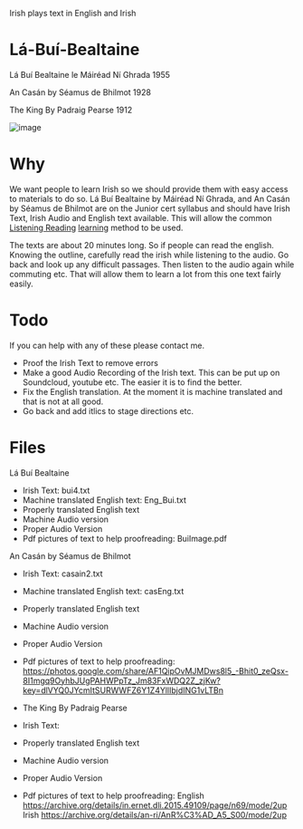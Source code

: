 Irish plays text in English and Irish

# Lá-Buí-Bealtaine
Lá Buí Bealtaine le Máiréad Ní Ghrada 1955

An Casán by Séamus de Bhilmot 1928

The King By Padraig Pearse 1912


![image](https://github.com/cavedave/La-Bui-Bealtaine/assets/777764/d2dee292-6531-4921-9d23-8148646f7e6b)

# Why 

We want people to learn Irish so we should provide them with easy access to materials to do so. Lá Buí Bealtaine by Máiréad Ní Ghrada, and An Casán by Séamus de Bhilmot are on the Junior cert syllabus and should have Irish Text, Irish Audio and English text available. This will allow the common [Listening Reading](https://www.jonkenpo.net/method-listening-reading/) [learning](http://how-to-learn-any-language.com/forum/forum_posts.asp?TID=6366) method to be used.

The texts are about 20 minutes long. So if people can read the english. Knowing the outline, carefully read the irish while listening to the audio. Go back and look up any difficult passages. Then listen to the audio again while commuting etc. That will allow them to learn a lot from this one text fairly easily. 

# Todo

If you can help with any of these please contact me.

- Proof the Irish Text to remove errors
- Make a good Audio Recording of the Irish text. This can be put up on Soundcloud, youtube etc. The easier it is to find the better.
- Fix the English translation. At the moment it is machine translated and that is not at all good.
- Go back and add itlics to stage directions etc. 

# Files
Lá Buí Bealtaine
- Irish Text:  bui4.txt 
- Machine translated English text:  Eng_Bui.txt
- Properly translated English text
- Machine Audio version
- Proper Audio Version
- Pdf pictures of text to help proofreading: BuiImage.pdf

An Casán by Séamus de Bhilmot
- Irish Text:  casain2.txt 
- Machine translated English text:  casEng.txt
- Properly translated English text
- Machine Audio version
- Proper Audio Version
- Pdf pictures of text to help proofreading: https://photos.google.com/share/AF1QipOvMJMDws8l5_-Bhit0_zeQsx-8I1mgq9OyhbJUgPAHWPpTz_Jm83FxWDQ2Z_zjKw?key=dlVYQ0JYcmItSURWWFZ6Y1Z4YllIbjdING1vLTBn

- The King By Padraig Pearse
- Irish Text:   
- Properly translated English text
- Machine Audio version
- Proper Audio Version
- Pdf pictures of text to help proofreading: English https://archive.org/details/in.ernet.dli.2015.49109/page/n69/mode/2up
Irish https://archive.org/details/an-ri/AnR%C3%AD_A5_S00/mode/2up
